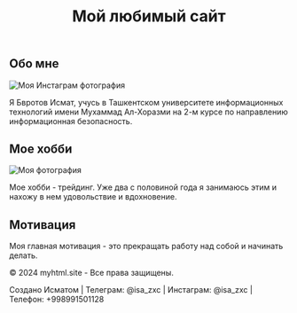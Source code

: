 <!DOCTYPE html>
<html lang="ru">
<head>
    <meta charset="UTF-8">
    <meta name="viewport" content="width=device-width, initial-scale=1.0">
    <title>Моя страница - Мой любимый сайт</title>
</head>
<body>
    <header>
        <h1>Мой любимый сайт</h1>
    </header>
    <section>
        <h2>Обо мне</h2>
        <img src="https://www.instagram.com/p/CoU01zXoIzy/" alt="Моя Инстаграм фотография">
        <p>Я Бвротов Исмат, учусь в Ташкентском университете информационных технологий имени Мухаммад Ал-Хоразми на 2-м курсе по направлению информационная безопасность.</p>
        <h2>Мое хобби</h2>
        <img src="https://manimama.eu/wp-content/uploads/2024/02/DALL%C2%B7E-2023-11-07-13.13.45-A-person-of-indeterminate-gender-and-mixed-descent-is-standing-with-an-optimistic-gaze-fixed-on-a-large-digital-trading-screen.-The-screen-is-split-in-1024x600-1.png" alt="Моя фотография">
        <p>Мое хобби - трейдинг. Уже два с половиной года я занимаюсь этим и нахожу в нем удовольствие и вдохновение.</p>
        <h2>Мотивация</h2>
        <p>Моя главная мотивация - это прекращать работу над собой и начинать делать.</p>
    </section>
    <footer>
        <p>&copy; 2024 myhtml.site - Все права защищены.</p>
        <p>Создано Исматом | Телеграм: @isa_zxc | Инстаграм: @isa_zxc | Телефон: +998991501128</p>
    </footer>
</body>
</html>
